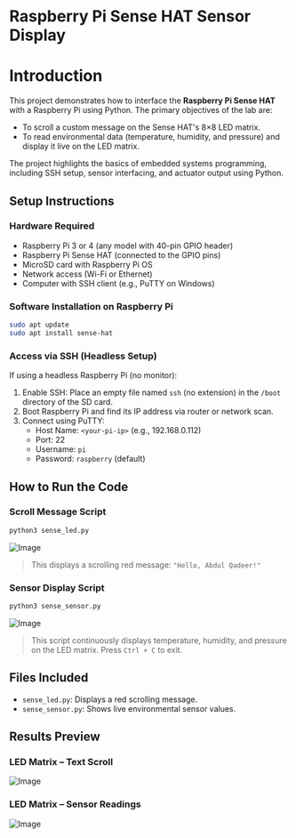 # Raspberry Pi Sense HAT Sensor Display 

# Introduction

This project demonstrates how to interface the **Raspberry Pi Sense HAT** with a Raspberry Pi using Python. The primary objectives of the lab are:

- To scroll a custom message on the Sense HAT's 8×8 LED matrix.
- To read environmental data (temperature, humidity, and pressure) and display it live on the LED matrix.

The project highlights the basics of embedded systems programming, including SSH setup, sensor interfacing, and actuator output using Python.


##  Setup Instructions

###  Hardware Required
- Raspberry Pi 3 or 4 (any model with 40-pin GPIO header)
- Raspberry Pi Sense HAT (connected to the GPIO pins)
- MicroSD card with Raspberry Pi OS
- Network access (Wi-Fi or Ethernet)
- Computer with SSH client (e.g., PuTTY on Windows)

### Software Installation on Raspberry Pi

```bash
sudo apt update
sudo apt install sense-hat
```

### Access via SSH (Headless Setup)

If using a headless Raspberry Pi (no monitor):
1. Enable SSH: Place an empty file named `ssh` (no extension) in the `/boot` directory of the SD card.
2. Boot Raspberry Pi and find its IP address via router or network scan.
3. Connect using PuTTY:
    - Host Name: `<your-pi-ip>` (e.g., 192.168.0.112)
    - Port: 22
    - Username: `pi`
    - Password: `raspberry` (default)


##  How to Run the Code

### Scroll Message Script

```bash
python3 sense_led.py


```

![Image](https://github.com/user-attachments/assets/8545b751-fd94-4998-ba82-c595d7234a5f)

> This displays a scrolling red message: `"Hello, Abdul Qadeer!"`

###  Sensor Display Script

```bash
python3 sense_sensor.py

```
![Image](https://github.com/user-attachments/assets/9accb4ae-08a2-499a-900c-562fb644297a)

> This script continuously displays temperature, humidity, and pressure on the LED matrix. Press `Ctrl + C` to exit.


##  Files Included

- `sense_led.py`: Displays a red scrolling message.
- `sense_sensor.py`: Shows live environmental sensor values.


##   Results Preview

###  LED Matrix – Text Scroll

![Image](https://github.com/user-attachments/assets/47d6b416-0729-4521-a540-335fd88bdeef)


###   LED Matrix – Sensor Readings

![Image](https://github.com/user-attachments/assets/7d5c570e-5d63-4e72-92ec-cc1689431312)
